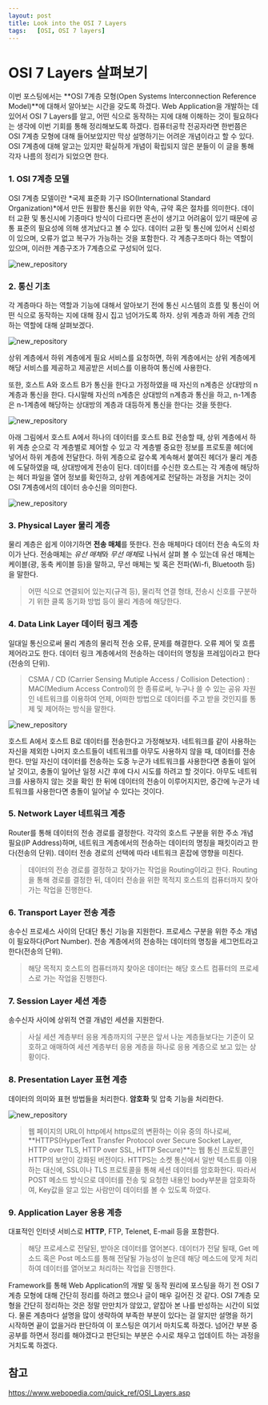 ```yaml
---
layout: post
title: Look into the OSI 7 Layers
tags:   [OSI, OSI 7 layers]
---
```


# OSI 7 Layers 살펴보기

이번 포스팅에서는 **OSI 7계층 모형(Open Systems Interconnection Reference Model)**에 대해서 알아보는 시간을 갖도록 하겠다. Web Application을 개발하는 데 있어서 OSI 7 Layers를 알고, 어떤 식으로 동작하는 지에 대해 이해하는 것이 필요하다는 생각에 이번 기회를 통해 정리해보도록 하겠다. 컴퓨터공학 전공자라면 한번쯤은 OSI 7계층 모형에 대해 들어보았지만 막상 설명하기는 어려운 개념이라고 할 수 있다. OSI 7계층에 대해 알고는 있지만 확실하게 개념이 확립되지 않은 분들이 이 글을 통해 각자 나름의 정리가 되었으면 한다.

### 1. OSI 7계층 모델

OSI 7계층 모델이란 *국제 표준화 기구 ISO(International Standard Organization)*에서 만든 원활한 통신을 위한 약속, 규약 혹은 절차를 의미한다. 데이터 교환 및 통신시에 기종마다 방식이 다르다면 혼선이 생기고 어려움이 있기 때문에 공통 표준의 필요성에 의해 생겨났다고 볼 수 있다. 데이터 교환 및 통신에 있어서 신뢰성이 있으며, 오류가 없고 복구가 가능하는 것을 포함한다. 각 계층구조마다 하는 역할이 있으며, 이러한 계층구조가 7계층으로 구성되어 있다.

![new_repository](/images/Look_Into_OSI_7_Layers/Look_Into_OSI_7_Layers_1.png)
<br/>

### 2. 통신 기초

각 계층마다 하는 역할과 기능에 대해서 알아보기 전에 통신 시스템의 흐름 및 통신이 어떤 식으로 동작하는 지에 대해 잠시 집고 넘어가도록 하자. 상위 계층과 하위 계층 간의 하는 역할에 대해 살펴보겠다.

![new_repository](/images/Look_Into_OSI_7_Layers/Look_Into_OSI_7_Layers_2.png)
<br/>

상위 계층에서 하위 계층에게 필요 서비스를 요청하면, 하위 계층에서는 상위 계층에게 해당 서비스를 제공하고 제공받은 서비스를 이용하여 통신에 사용한다.

또한, 호스트 A와 호스트 B가 통신을 한다고 가정하였을 때 자신의 n계층은 상대방의 n계층과 통신을 한다. 다시말해 자신의 n계층은 상대방의 n계층과 통신을 하고, n-1계층은 n-1계층에 해당하는 상대방의 계층과 대등하게 통신을 한다는 것을 뜻한다.

![new_repository](/images/Look_Into_OSI_7_Layers/Look_Into_OSI_7_Layers_3.png)
<br/>

아래 그림에서 호스트 A에서 하나의 데이터를 호스트 B로 전송할 때, 상위 계층에서 하위 계층 순으로 각 계층별로 제어할 수 있고 각 계층별 중요한 정보를 프로토콜 헤더에 넣어서 하위 계층에 전달한다. 하위 계층으로 갈수록 계속해서 붙여진 헤더가 물리 계층에 도달하였을 때, 상대방에게 전송이 된다. 데이터를 수신한 호스트는 각 계층에 해당하는 헤더 파일을 열어 정보를 확인하고, 상위 계층에게로 전달하는 과정을 거치는 것이 OSI 7계층에서의 데이터 송수신을 의미한다.

![new_repository](/images/Look_Into_OSI_7_Layers/Look_Into_OSI_7_Layers_4.png)
<br/>

### 3. Physical Layer 물리 계층

물리 계층은 쉽게 이야기하면 **전송 매체**를 뜻한다. 전송 매체마다 데이터 전송 속도의 차이가 난다. 전송매체는 *유선 매체*와 *무선 매체*로 나눠서 살펴 볼 수 있는데 유선 매체는 케이블(광, 동축 케이블 등)을 말하고, 무선 매체는 빛 혹은 전파(Wi-fi, Bluetooth 등)을 말한다.
> 어떤 식으로 연결되어 있는지(규격 등), 물리적 연결 형태, 전송시 신호를 구분하기 위한 클록 동기화 방법 등이 물리 계층에 해당한다.

### 4. Data Link Layer 데이터 링크 계층

일대일 통신으로써 물리 계층의 물리적 전송 오류, 문제를 해결한다. 오류 제어 및 흐름 제어라고도 한다. 데이터 링크 계층에서의 전송하는 데이터의 명칭을 프레임이라고 한다(전송의 단위).
> CSMA / CD (Carrier Sensing Mutiple Access / Collision Detection) : MAC(Medium Access Control)의 한 종류로써, 누구나 쓸 수 있는 공유 자원인 네트워크를 이용하여 언제, 어떠한 방법으로 데이터를 주고 받을 것인지를 통제 및 제어하는 방식을 말한다.

![new_repository](/images/Look_Into_OSI_7_Layers/Look_Into_OSI_7_Layers_5.png)
<br/>

호스트 A에서 호스트 B로 데이터를 전송한다고 가정해보자. 네트워크를 같이 사용하는 자신을 제외한 나머지 호스트들이 네트워크를 아무도 사용하지 않을 때, 데이터를 전송한다. 만일 자신이 데이터를 전송하는 도중 누군가 네트워크를 사용한다면 충돌이 일어날 것이고, 충돌이 일어난 일정 시간 후에 다시 시도를 하려고 할 것이다. 아무도 네트워크를 사용하지 않는 것을 확인 한 뒤에 데이터의 전송이 이루어지지만, 중간에 누군가 네트워크를 사용한다면 충돌이 일어날 수 있다는 것이다.

### 5. Network Layer 네트워크 계층

Router를 통해 데이터의 전송 경로를 결정한다. 각각의 호스트 구분을 위한 주소 개념 필요(IP Address)하며, 네트워크 계층에서의 전송하는 데이터의 명칭을 패킷이라고 한다(전송의 단위). 데이터 전송 경로의 선택에 따라 네트워크 혼잡에 영향을 미친다.
> 데이터의 전송 경로를 결정하고 찾아가는 작업을 Routing이라고 한다. Routing을 통해 경로를 결정한 뒤, 데이터 전송을 위한 목적지 호스트의 컴퓨터까지 찾아가는 작업을 진행한다. 

### 6. Transport Layer 전송 계층

송수신 프로세스 사이의 단대단 통신 기능을 지원한다. 프로세스 구분을 위한 주소 개념이 필요하다(Port Number). 전송 계층에서의 전송하는 데이터의 명칭을 세그먼트라고 한다(전송의 단위).
> 해당 목적지 호스트의 컴퓨터까지 찾아온 데이터는 해당 호스트 컴퓨터의 프로세스로 가는 작업을 진행한다. 

### 7. Session Layer 세션 계층

송수신자 사이에 상위적 연결 개념인 세션을 지원한다.
> 사실 세션 계층부터 응용 계층까지의 구분은 앞서 나눈 계층들보다는 기준이 모호하고 애매하여 세션 계층부터 응용 계층을 하나로 응용 계층으로 보고 있는 상황이다.

### 8. Presentation Layer 표현 계층

데이터의 의미와 표현 방법들을 처리한다. **암호화** 및 압축 기능을 처리한다.

![new_repository](/images/Look_Into_OSI_7_Layers/Look_Into_OSI_7_Layers_6.png)
<br/>

> 웹 페이지의 URL이 http에서 https로의 변환하는 이유 중의 하나로써, **HTTPS(HyperText Transfer Protocol over Secure Socket Layer, HTTP over TLS, HTTP over SSL, HTTP Secure)**는 웹 통신 프로토콜인 HTTP의 보안이 강화된 버전이다. HTTPS는 소켓 통신에서 일반 텍스트를 이용하는 대신에, SSL이나 TLS 프로토콜을 통해 세션 데이터를 암호화한다. 따라서 POST 메소드 방식으로 데이터를 전송 및 요청한 내용인 body부분을 암호화하여, Key값을 알고 있는 사람만이 데이터를 볼 수 있도록 하였다.

### 9. Application Layer 응용 계층

대표적인 인터넷 서비스로 **HTTP**, FTP, Telenet, E-mail 등을 포함한다.
> 해당 프로세스로 전달된, 받아온 데이터를 열어본다. 데이터가 전달 될때, Get 메소드 혹은 Post 메소드를 통해 전달될 가능성이 높은데 해당 메소드에 맞게 처리하여 데이터를 열어보고 처리하는 작업을 진행한다.

Framework를 통해 Web Application의 개발 및 동작 원리에 포스팅을 하기 전 OSI 7계층 모형에 대해 간단히 정리를 하려고 했으나 글이 매우 길어진 것 같다. OSI 7계층 모형을 간단히 정리하는 것은 정말 만만치가 않았고, 얕잡아 본 나를 반성하는 시간이 되었다. 물론 계층마다 설명을 많이 생략하여 부족한 부분이 있다는 걸 알지만 설명을 하기 시작하면 끝이 없을거라 판단하여 이 포스팅은 여기서 마치도록 하겠다. 넘어간 부분 중 공부를 하면서 정리를 해야겠다고 판단되는 부분은 수시로 채우고 업데이트 하는 과정을 거치도록 하겠다.

## 참고
<https://www.webopedia.com/quick_ref/OSI_Layers.asp>
